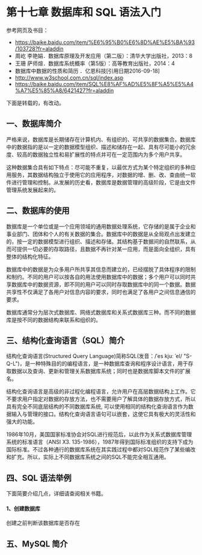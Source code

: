 # 第十七章 数据库和 SQL 语法入门

参考网页及书目：

- https://baike.baidu.com/item/%E6%95%B0%E6%8D%AE%E5%BA%93/103728?fr=aladdin
- 周屹 李艳娟．数据库原理及开发应用（第二版）：清华大学出版社，2013：8
- 王珊 萨师煊．数据库系统概率（第5版）：高等教育出版社，2014：4
- 数据库中数据的性质和简历  ．亿恩科技[引用日期2016-09-18]
- http://www.w3school.com.cn/sql/index.asp
- https://baike.baidu.com/item/SQL%E8%AF%AD%E5%8F%A5%E5%A4%A7%E5%85%A8/6421427?fr=aladdin

下面是转载的，有改动。

## 一、数据库简介

严格来说，数据库是长期储存在计算机内、有组织的、可共享的数据集合。数据库中的数据指的是以一定的数据模型组织、描述和储存在一起、具有尽可能小的冗余度、较高的数据独立性和易扩展性的特点并可在一定范围内为多个用户共享。

这种数据集合具有如下特点：尽可能不重复，以最优方式为某个特定组织的多种应用服务，其数据结构独立于使用它的应用程序，对数据的增、删、改、查由统一软件进行管理和控制。从发展的历史看，数据库是数据管理的高级阶段，它是由文件管理系统发展起来的。

## 二、数据库的使用

数据库是一个单位或是一个应用领域的通用数据处理系统，它存储的是属于企业和事业部门、团体和个人的有关数据的集合。数据库中的数据是从全局观点出发建立的，按一定的数据模型进行组织、描述和存储。其结构基于数据间的自然联系，从而可提供一切必要的存取路径，且数据不再针对某一应用，而是面向全组织，具有整体的结构化特征。

数据库中的数据是为众多用户所共享其信息而建立的，已经摆脱了具体程序的限制和制约。不同的用户可以按各自的用法使用数据库中的数据；多个用户可以同时共享数据库中的数据资源，即不同的用户可以同时存取数据库中的同一个数据。数据共享性不仅满足了各用户对信息内容的要求，同时也满足了各用户之间信息通信的要求。

数据库通常分为层次式数据库、网络式数据库和关系式数据库三种。而不同的数据库是按不同的数据结构来联系和组织的。

## 三、结构化查询语言（SQL）简介

结构化查询语言(Structured Query Language)简称SQL(发音：/ˈes kjuː ˈel/ "S-Q-L")，是一种特殊目的的编程语言，是一种数据库查询和程序设计语言，用于存取数据以及查询、更新和管理关系数据库系统；同时也是数据库脚本文件的扩展名。

结构化查询语言是高级的非过程化编程语言，允许用户在高层数据结构上工作。它不要求用户指定对数据的存放方法，也不需要用户了解具体的数据存放方式，所以具有完全不同底层结构的不同数据库系统, 可以使用相同的结构化查询语言作为数据输入与管理的接口。结构化查询语言语句可以嵌套，这使它具有极大的灵活性和强大的功能。

1986年10月，美国国家标准协会对SQL进行规范后，以此作为关系式数据库管理系统的标准语言（ANSI X3. 135-1986），1987年得到国际标准组织的支持下成为国际标准。不过各种通行的数据库系统在其实践过程中都对SQL规范作了某些编改和扩充。所以，实际上不同数据库系统之间的SQL不能完全相互通用。

## 四、SQL 语法举例

下面简要介绍几点，详细请查阅相关书籍。

#### 1、创建数据库

创建之前判断该数据库是否存在

## 五、MySQL 简介
